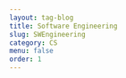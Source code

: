 ```yaml
---
layout: tag-blog
title: Software Engineering
slug: SWEngineering
category: CS
menu: false
order: 1
---
```


